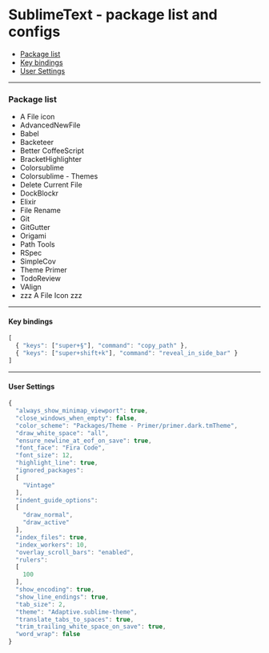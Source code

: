 # SublimeText - package list and configs

- [Package list](#package-list)
- [Key bindings](#key-bindings)
- [User Settings](#user-settings)

----

### Package list

- A File icon
- AdvancedNewFile
- Babel
- Backeteer
- Better CoffeeScript
- BracketHighlighter
- Colorsublime
- Colorsublime - Themes
- Delete Current File
- DockBlockr
- Elixir
- File Rename
- Git
- GitGutter
- Origami
- Path Tools
- RSpec
- SimpleCov
- Theme Primer
- TodoReview
- VAlign
- zzz A File Icon zzz

----

#### Key bindings

```javascript
[
  { "keys": ["super+§"], "command": "copy_path" },
  { "keys": ["super+shift+k"], "command": "reveal_in_side_bar" }
]

```

---

#### User Settings

```javascript
{
  "always_show_minimap_viewport": true,
  "close_windows_when_empty": false,
  "color_scheme": "Packages/Theme - Primer/primer.dark.tmTheme",
  "draw_white_space": "all",
  "ensure_newline_at_eof_on_save": true,
  "font_face": "Fira Code",
  "font_size": 12,
  "highlight_line": true,
  "ignored_packages":
  [
    "Vintage"
  ],
  "indent_guide_options":
  [
    "draw_normal",
    "draw_active"
  ],
  "index_files": true,
  "index_workers": 10,
  "overlay_scroll_bars": "enabled",
  "rulers":
  [
    100
  ],
  "show_encoding": true,
  "show_line_endings": true,
  "tab_size": 2,
  "theme": "Adaptive.sublime-theme",
  "translate_tabs_to_spaces": true,
  "trim_trailing_white_space_on_save": true,
  "word_wrap": false
}

```
